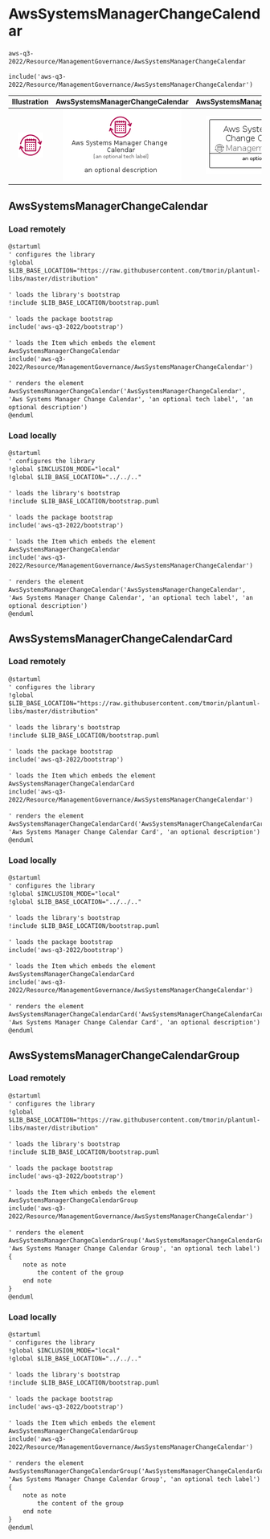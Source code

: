 # AwsSystemsManagerChangeCalendar


```text
aws-q3-2022/Resource/ManagementGovernance/AwsSystemsManagerChangeCalendar
```

```text
include('aws-q3-2022/Resource/ManagementGovernance/AwsSystemsManagerChangeCalendar')
```



| Illustration | AwsSystemsManagerChangeCalendar | AwsSystemsManagerChangeCalendarCard | AwsSystemsManagerChangeCalendarGroup |
| :---: | :---: | :---: | :---: |
| ![illustration for Illustration](../../../aws-q3-2022/Resource/ManagementGovernance/AwsSystemsManagerChangeCalendar.png) | ![illustration for AwsSystemsManagerChangeCalendar](../../../aws-q3-2022/Resource/ManagementGovernance/AwsSystemsManagerChangeCalendar.Local.png) | ![illustration for AwsSystemsManagerChangeCalendarCard](../../../aws-q3-2022/Resource/ManagementGovernance/AwsSystemsManagerChangeCalendarCard.Local.png) | ![illustration for AwsSystemsManagerChangeCalendarGroup](../../../aws-q3-2022/Resource/ManagementGovernance/AwsSystemsManagerChangeCalendarGroup.Local.png) |




## AwsSystemsManagerChangeCalendar

### Load remotely
```plantuml
@startuml
' configures the library
!global $LIB_BASE_LOCATION="https://raw.githubusercontent.com/tmorin/plantuml-libs/master/distribution"

' loads the library's bootstrap
!include $LIB_BASE_LOCATION/bootstrap.puml

' loads the package bootstrap
include('aws-q3-2022/bootstrap')

' loads the Item which embeds the element AwsSystemsManagerChangeCalendar
include('aws-q3-2022/Resource/ManagementGovernance/AwsSystemsManagerChangeCalendar')

' renders the element
AwsSystemsManagerChangeCalendar('AwsSystemsManagerChangeCalendar', 'Aws Systems Manager Change Calendar', 'an optional tech label', 'an optional description')
@enduml
```

### Load locally
```plantuml
@startuml
' configures the library
!global $INCLUSION_MODE="local"
!global $LIB_BASE_LOCATION="../../.."

' loads the library's bootstrap
!include $LIB_BASE_LOCATION/bootstrap.puml

' loads the package bootstrap
include('aws-q3-2022/bootstrap')

' loads the Item which embeds the element AwsSystemsManagerChangeCalendar
include('aws-q3-2022/Resource/ManagementGovernance/AwsSystemsManagerChangeCalendar')

' renders the element
AwsSystemsManagerChangeCalendar('AwsSystemsManagerChangeCalendar', 'Aws Systems Manager Change Calendar', 'an optional tech label', 'an optional description')
@enduml
```

## AwsSystemsManagerChangeCalendarCard

### Load remotely
```plantuml
@startuml
' configures the library
!global $LIB_BASE_LOCATION="https://raw.githubusercontent.com/tmorin/plantuml-libs/master/distribution"

' loads the library's bootstrap
!include $LIB_BASE_LOCATION/bootstrap.puml

' loads the package bootstrap
include('aws-q3-2022/bootstrap')

' loads the Item which embeds the element AwsSystemsManagerChangeCalendarCard
include('aws-q3-2022/Resource/ManagementGovernance/AwsSystemsManagerChangeCalendar')

' renders the element
AwsSystemsManagerChangeCalendarCard('AwsSystemsManagerChangeCalendarCard', 'Aws Systems Manager Change Calendar Card', 'an optional description')
@enduml
```

### Load locally
```plantuml
@startuml
' configures the library
!global $INCLUSION_MODE="local"
!global $LIB_BASE_LOCATION="../../.."

' loads the library's bootstrap
!include $LIB_BASE_LOCATION/bootstrap.puml

' loads the package bootstrap
include('aws-q3-2022/bootstrap')

' loads the Item which embeds the element AwsSystemsManagerChangeCalendarCard
include('aws-q3-2022/Resource/ManagementGovernance/AwsSystemsManagerChangeCalendar')

' renders the element
AwsSystemsManagerChangeCalendarCard('AwsSystemsManagerChangeCalendarCard', 'Aws Systems Manager Change Calendar Card', 'an optional description')
@enduml
```

## AwsSystemsManagerChangeCalendarGroup

### Load remotely
```plantuml
@startuml
' configures the library
!global $LIB_BASE_LOCATION="https://raw.githubusercontent.com/tmorin/plantuml-libs/master/distribution"

' loads the library's bootstrap
!include $LIB_BASE_LOCATION/bootstrap.puml

' loads the package bootstrap
include('aws-q3-2022/bootstrap')

' loads the Item which embeds the element AwsSystemsManagerChangeCalendarGroup
include('aws-q3-2022/Resource/ManagementGovernance/AwsSystemsManagerChangeCalendar')

' renders the element
AwsSystemsManagerChangeCalendarGroup('AwsSystemsManagerChangeCalendarGroup', 'Aws Systems Manager Change Calendar Group', 'an optional tech label') {
    note as note
        the content of the group
    end note
}
@enduml
```

### Load locally
```plantuml
@startuml
' configures the library
!global $INCLUSION_MODE="local"
!global $LIB_BASE_LOCATION="../../.."

' loads the library's bootstrap
!include $LIB_BASE_LOCATION/bootstrap.puml

' loads the package bootstrap
include('aws-q3-2022/bootstrap')

' loads the Item which embeds the element AwsSystemsManagerChangeCalendarGroup
include('aws-q3-2022/Resource/ManagementGovernance/AwsSystemsManagerChangeCalendar')

' renders the element
AwsSystemsManagerChangeCalendarGroup('AwsSystemsManagerChangeCalendarGroup', 'Aws Systems Manager Change Calendar Group', 'an optional tech label') {
    note as note
        the content of the group
    end note
}
@enduml
```

